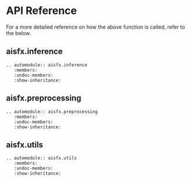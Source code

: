 # API Reference

For a more detailed reference on how the above function is called, refer to the below.

## aisfx.inference

```{eval-rst}
.. automodule:: aisfx.inference
   :members:
   :undoc-members:
   :show-inheritance:
```

## aisfx.preprocessing

```{eval-rst}
.. automodule:: aisfx.preprocessing
   :members:
   :undoc-members:
   :show-inheritance:
```
## aisfx.utils

```{eval-rst}
.. automodule:: aisfx.utils
   :members:
   :undoc-members:
   :show-inheritance:
```
